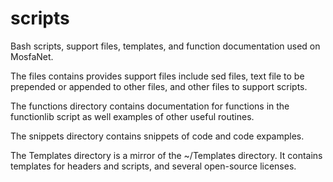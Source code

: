 # scripts

Bash scripts, support files, templates, and function documentation used on MosfaNet.

The files contains provides support files include sed files, text file to be prepended or appended to other files, and other files to support scripts.

The functions directory contains documentation for functions in the functionlib script as well examples of other useful routines.

The snippets directory contains snippets of code and code expamples.

The Templates directory is a mirror of the \~/Templates directory. It contains templates for headers and scripts, and several open-source licenses.